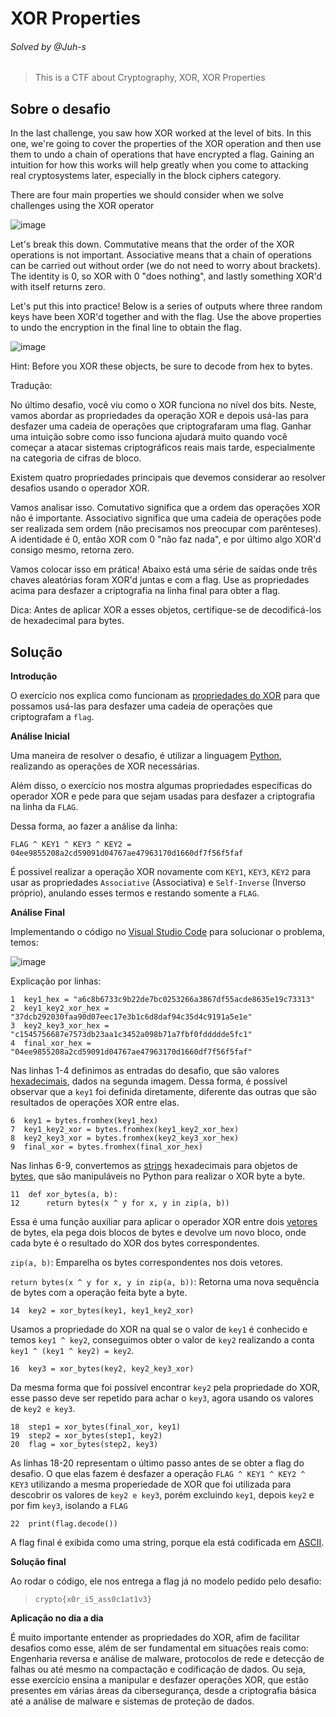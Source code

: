 # XOR Properties
###### Solved by @Juh-s
>This is a CTF about Cryptography, XOR, XOR Properties
## Sobre o desafio
In the last challenge, you saw how XOR worked at the level of bits. In this one, we're going to cover the properties of the XOR operation and then use them to undo a chain of operations that have encrypted a flag. Gaining an intuition for how this works will help greatly when you come to attacking real cryptosystems later, especially in the block ciphers category.

There are four main properties we should consider when we solve challenges using the XOR operator

![image](https://github.com/user-attachments/assets/cda1fa69-f207-47e3-b73f-a0aa367a8f54)

Let's break this down. Commutative means that the order of the XOR operations is not important. Associative means that a chain of operations can be carried out without order (we do not need to worry about brackets). The identity is 0, so XOR with 0 "does nothing", and lastly something XOR'd with itself returns zero.

Let's put this into practice! Below is a series of outputs where three random keys have been XOR'd together and with the flag. Use the above properties to undo the encryption in the final line to obtain the flag.

![image](https://github.com/user-attachments/assets/f14525d8-6754-48e5-aa9d-1ed2d96cdac2)

Hint: Before you XOR these objects, be sure to decode from hex to bytes.

Tradução:

No último desafio, você viu como o XOR funciona no nível dos bits. Neste, vamos abordar as propriedades da operação XOR e depois usá-las para desfazer uma cadeia de operações que criptografaram uma flag. Ganhar uma intuição sobre como isso funciona ajudará muito quando você começar a atacar sistemas criptográficos reais mais tarde, especialmente na categoria de cifras de bloco.

Existem quatro propriedades principais que devemos considerar ao resolver desafios usando o operador XOR.

Vamos analisar isso. Comutativo significa que a ordem das operações XOR não é importante. Associativo significa que uma cadeia de operações pode ser realizada sem ordem (não precisamos nos preocupar com parênteses). A identidade é 0, então XOR com 0 "não faz nada", e por último algo XOR'd consigo mesmo, retorna zero.

Vamos colocar isso em prática! Abaixo está uma série de saídas onde três chaves aleatórias foram XOR'd juntas e com a flag. Use as propriedades acima para desfazer a criptografia na linha final para obter a flag.

Dica: Antes de aplicar XOR a esses objetos, certifique-se de decodificá-los de hexadecimal para bytes.

## Solução
**Introdução**

O exercício nos explica como funcionam as [propriedades do XOR](https://pt.wikipedia.org/wiki/Ou_exclusivo) para que possamos usá-las para desfazer uma cadeia de operações que criptografam a `flag`.

**Análise Inicial**

Uma maneira de resolver o desafio, é utilizar a linguagem [Python](https://pt.wikipedia.org/wiki/Python), realizando as operações de XOR necessárias.

Além disso, o exercício nos mostra algumas propriedades específicas do operador XOR e pede para que sejam usadas para desfazer a criptografia na linha da `FLAG`.

Dessa forma, ao fazer a análise da linha:
```
FLAG ^ KEY1 ^ KEY3 ^ KEY2 = 04ee9855208a2cd59091d04767ae47963170d1660df7f56f5faf
```
É possivel realizar a operação XOR novamente com `KEY1`, `KEY3`, `KEY2` para usar as propriedades `Associative` (Associativa) e `Self-Inverse` (Inverso próprio), anulando esses termos e restando somente a `FLAG`.
 
**Análise Final**

Implementando o código no [Visual Studio Code](https://pt.wikipedia.org/wiki/Visual_Studio_Code) para solucionar o problema, temos:

![image](https://github.com/user-attachments/assets/0b251c0d-ef16-4e9e-9bbf-7ae8d25a4a52)


Explicação por linhas:

```
1  key1_hex = "a6c8b6733c9b22de7bc0253266a3867df55acde8635e19c73313"
2  key1_key2_xor_hex = "37dcb292030faa90d07eec17e3b1c6d8daf94c35d4c9191a5e1e"
3  key2_key3_xor_hex = "c1545756687e7573db23aa1c3452a098b71a7fbf0fddddde5fc1"
4  final_xor_hex = "04ee9855208a2cd59091d04767ae47963170d1660df7f56f5faf"
```
Nas linhas 1-4 definimos as entradas do desafio, que são valores [hexadecimais](https://pt.wikipedia.org/wiki/Sistema_de_numera%C3%A7%C3%A3o_hexadecimal), dados na segunda imagem. Dessa forma, é possível observar que a `key1` foi definida diretamente, diferente das outras que são resultados de operações XOR entre elas.

```
6  key1 = bytes.fromhex(key1_hex)
7  key1_key2_xor = bytes.fromhex(key1_key2_xor_hex)
8  key2_key3_xor = bytes.fromhex(key2_key3_xor_hex)
9  final_xor = bytes.fromhex(final_xor_hex)
```
Nas linhas 6-9, convertemos as [strings](https://pt.wikipedia.org/wiki/Cadeia_de_caracteres) hexadecimais para objetos de [bytes](https://pt.wikipedia.org/wiki/Byte), que são manipuláveis no Python para realizar o XOR byte a byte.
```
11  def xor_bytes(a, b):
12      return bytes(x ^ y for x, y in zip(a, b))
```
Essa é uma função auxiliar para aplicar o operador XOR entre dois [vetores](https://docs.python.org/pt-br/3/library/array.html) de bytes, ela pega dois blocos de bytes e devolve um novo bloco, onde cada byte é o resultado do XOR dos bytes correspondentes.

`zip(a, b)`: Emparelha os bytes correspondentes nos dois vetores.

`return bytes(x ^ y for x, y in zip(a, b))`: Retorna uma nova sequência de bytes com a operação feita byte a byte.
```
14  key2 = xor_bytes(key1, key1_key2_xor)
```
Usamos a propriedade do XOR na qual se o valor de `key1` é conhecido e temos `key1 ^ key2`, conseguimos obter o valor de `key2` realizando a conta `key1 ^ (key1 ^ key2) = key2`.
```
16  key3 = xor_bytes(key2, key2_key3_xor)
```
Da mesma forma que foi possível encontrar `key2` pela propriedade do XOR, esse passo deve ser repetido para achar o `key3`, agora usando os valores de `key2 e key3`.
```
18  step1 = xor_bytes(final_xor, key1)
19  step2 = xor_bytes(step1, key2)
20  flag = xor_bytes(step2, key3)
```
As linhas 18-20 representam o último passo antes de se obter a flag do desafio. O que elas fazem é desfazer a operação `FLAG ^ KEY1 ^ KEY2 ^ KEY3` utilizando a mesma properiedade de XOR que foi utilizada para descobrir os valores de `key2 e key3`, porém excluindo `key1`, depois `key2` e por fim `key3`, isolando a `FLAG`
```
22  print(flag.decode())
```
A flag final é exibida como uma string, porque ela está codificada em [ASCII](https://pt.wikipedia.org/wiki/ASCII).

**Solução final**

Ao rodar o código, ele nos entrega a flag já no modelo pedido pelo desafio:

>`crypto{x0r_i5_ass0c1at1v3}`

**Aplicação no dia a dia**

É muito importante entender as propriedades do XOR, afim de facilitar desafios como esse, além de ser fundamental em situações reais como: Engenharia reversa e análise de malware, protocolos de rede e detecção de falhas ou até mesmo na compactação e codificação de dados.
Ou seja, esse exercício ensina a manipular e desfazer operações XOR, que estão presentes em várias áreas da cibersegurança, desde a criptografia básica até a análise de malware e sistemas de proteção de dados.

